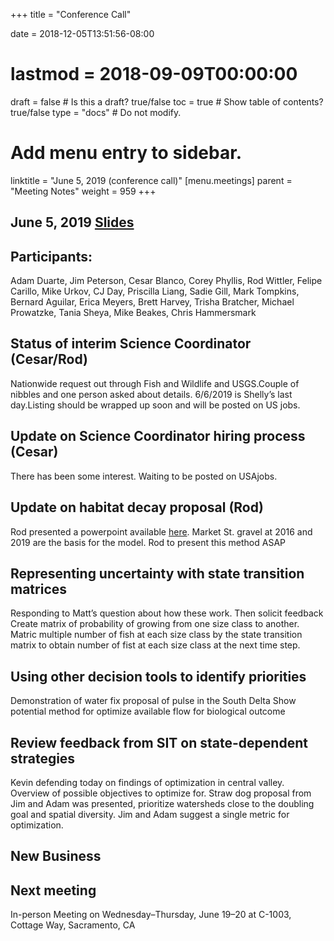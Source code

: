 +++
title = "Conference Call"

date = 2018-12-05T13:51:56-08:00
# lastmod = 2018-09-09T00:00:00

draft = false  # Is this a draft? true/false
toc = true  # Show table of contents? true/false
type = "docs"  # Do not modify.

# Add menu entry to sidebar.
linktitle = "June 5, 2019 (conference call)"
[menu.meetings]
  parent = "Meeting Notes"
  weight = 959
+++
## June 5, 2019 [Slides](https://cvpia-meeting-slides.s3-us-west-2.amazonaws.com/CVPIA+SIT+June+5+2019.pdf)

## Participants:
Adam Duarte, Jim Peterson, Cesar Blanco, Corey Phyllis, Rod Wittler, Felipe Carillo, Mike Urkov, CJ Day, Priscilla Liang, Sadie Gill, Mark Tompkins, Bernard Aguilar, Erica Meyers, Brett Harvey, Trisha Bratcher, Michael Prowatzke, Tania Sheya, Mike Beakes, Chris Hammersmark

## Status of interim Science Coordinator (Cesar/Rod)

Nationwide request out through Fish and Wildlife and USGS.Couple of nibbles and one person asked about details. 6/6/2019 is Shelly’s last day.Listing should be wrapped up soon and will be posted on US jobs.
 
## Update on Science Coordinator hiring process (Cesar)
    
There has been some interest. Waiting to be posted on USAjobs.
 
## Update on habitat decay proposal (Rod)

Rod presented a powerpoint available [here](https://drive.google.com/open?id=1wwl32o7Rf52NWLWPZZbnAY67kp8O7TcG).
Market St. gravel at 2016 and 2019 are the basis for the model.
Rod to present this method ASAP
 
## Representing uncertainty with state transition matrices

Responding to Matt’s question about how these work. Then solicit feedback
Create matrix of probability of growing from one size class to another. Matric multiple number of fish at each size class by the state transition matrix to obtain number of fist at each size class at the next time step.
 
 
## Using other decision tools to identify priorities

Demonstration of water fix proposal of pulse in the South Delta
Show potential method for optimize available flow for biological outcome
 
 
## Review feedback from SIT on state-dependent strategies

Kevin defending today on findings of optimization in central valley.
Overview of possible objectives to optimize for.
Straw dog proposal from Jim and Adam was presented, prioritize watersheds close to the doubling goal and spatial diversity.
Jim and Adam suggest a single metric for optimization.
 
 
## New Business
 
 
## Next meeting

In-person Meeting on Wednesday–Thursday, June 19–20 at C-1003, Cottage Way, Sacramento, CA

